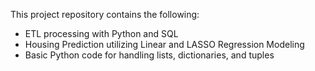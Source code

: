 This project repository contains the following:
- ETL processing with Python and SQL
- Housing Prediction utilizing Linear and LASSO Regression Modeling
- Basic Python code for handling lists, dictionaries, and tuples